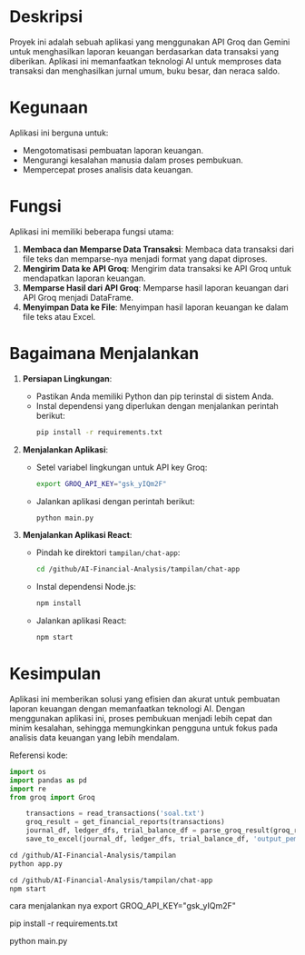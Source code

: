 # Deskripsi
Proyek ini adalah sebuah aplikasi yang menggunakan API Groq dan Gemini untuk menghasilkan laporan keuangan berdasarkan data transaksi yang diberikan. Aplikasi ini memanfaatkan teknologi AI untuk memproses data transaksi dan menghasilkan jurnal umum, buku besar, dan neraca saldo.

# Kegunaan
Aplikasi ini berguna untuk:
- Mengotomatisasi pembuatan laporan keuangan.
- Mengurangi kesalahan manusia dalam proses pembukuan.
- Mempercepat proses analisis data keuangan.

# Fungsi
Aplikasi ini memiliki beberapa fungsi utama:
1. **Membaca dan Memparse Data Transaksi**: Membaca data transaksi dari file teks dan memparse-nya menjadi format yang dapat diproses.
2. **Mengirim Data ke API Groq**: Mengirim data transaksi ke API Groq untuk mendapatkan laporan keuangan.
3. **Memparse Hasil dari API Groq**: Memparse hasil laporan keuangan dari API Groq menjadi DataFrame.
4. **Menyimpan Data ke File**: Menyimpan hasil laporan keuangan ke dalam file teks atau Excel.

# Bagaimana Menjalankan
1. **Persiapan Lingkungan**:
   - Pastikan Anda memiliki Python dan pip terinstal di sistem Anda.
   - Instal dependensi yang diperlukan dengan menjalankan perintah berikut:
     ```bash
     pip install -r requirements.txt
     ```

2. **Menjalankan Aplikasi**:
   - Setel variabel lingkungan untuk API key Groq:
     ```bash
     export GROQ_API_KEY="gsk_yIQm2F"
     ```
   - Jalankan aplikasi dengan perintah berikut:
     ```bash
     python main.py
     ```

3. **Menjalankan Aplikasi React**:
   - Pindah ke direktori `tampilan/chat-app`:
     ```bash
     cd /github/AI-Financial-Analysis/tampilan/chat-app
     ```
   - Instal dependensi Node.js:
     ```bash
     npm install
     ```
   - Jalankan aplikasi React:
     ```bash
     npm start
     ```

# Kesimpulan
Aplikasi ini memberikan solusi yang efisien dan akurat untuk pembuatan laporan keuangan dengan memanfaatkan teknologi AI. Dengan menggunakan aplikasi ini, proses pembukuan menjadi lebih cepat dan minim kesalahan, sehingga memungkinkan pengguna untuk fokus pada analisis data keuangan yang lebih mendalam.

Referensi kode:

```1:5:conection/main.py
import os
import pandas as pd
import re
from groq import Groq

```

```136:139:conection/main.py
    transactions = read_transactions('soal.txt')
    groq_result = get_financial_reports(transactions)
    journal_df, ledger_dfs, trial_balance_df = parse_groq_result(groq_result)
    save_to_excel(journal_df, ledger_dfs, trial_balance_df, 'output_pembukuan.xlsx')
```

```5:9:tampilan/readme.md
cd /github/AI-Financial-Analysis/tampilan
python app.py

cd /github/AI-Financial-Analysis/tampilan/chat-app
npm start
```

cara menjalankan nya
export GROQ_API_KEY="gsk_yIQm2F"

pip install -r requirements.txt

python main.py